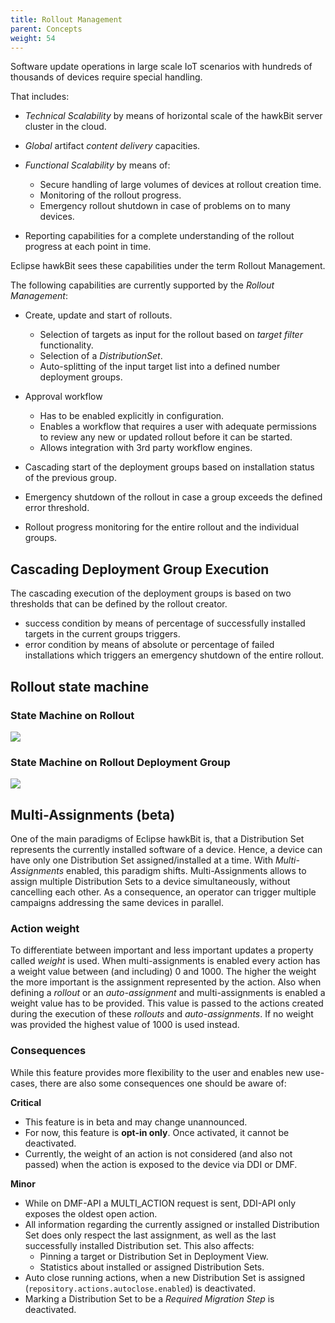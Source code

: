 ```yaml
---
title: Rollout Management
parent: Concepts
weight: 54
---
```


Software update operations in large scale IoT scenarios with hundreds of thousands of devices require special handling.
<!--more-->

That includes:
- _Technical Scalability_ by means of horizontal scale of the hawkBit server cluster in the cloud.
- _Global_ artifact _content delivery_ capacities.
- _Functional Scalability_ by means of:
  - Secure handling of large volumes of devices at rollout creation time.
  - Monitoring of the rollout progress.
  - Emergency rollout shutdown in case of problems on to many devices.

- Reporting capabilities for a complete understanding of the rollout progress at each point in time.

Eclipse hawkBit sees these capabilities under the term Rollout Management.

The following capabilities are currently supported by the _Rollout Management_:
- Create, update and start of rollouts.
  - Selection of targets as input for the rollout based on _target filter_ functionality.
  - Selection of a _DistributionSet_.
  - Auto-splitting of the input target list into a defined number deployment groups.
- Approval workflow
  - Has to be enabled explicitly in configuration.
  - Enables a workflow that requires a user with adequate permissions to review any new or updated rollout before it 
  can be started.
  - Allows integration with 3rd party workflow engines.
  
- Cascading start of the deployment groups based on installation status of the previous group.
- Emergency shutdown of the rollout in case a group exceeds the defined error threshold.
- Rollout progress monitoring for the entire rollout and the individual groups.


## Cascading Deployment Group Execution
The cascading execution of the deployment groups is based on two thresholds that can be defined by the rollout creator.
- success condition by means of percentage of successfully installed targets in the current groups triggers.
- error condition by means of absolute or percentage of failed installations which triggers an emergency shutdown of the entire rollout.

## Rollout state machine

### State Machine on Rollout
![](../../images/rolloutstatediagram.png)

### State Machine on Rollout Deployment Group
![](../../images/rolloutgroupstatediagram.png)

## Multi-Assignments (beta)

One of the main paradigms of Eclipse hawkBit is, that a Distribution Set represents the currently installed software of a device. Hence, a device can have only one Distribution Set assigned/installed at a time. With _Multi-Assignments_ enabled, this paradigm shifts. Multi-Assignments allows to assign multiple Distribution Sets to a device simultaneously, without cancelling each other. As a consequence, an operator can trigger multiple campaigns addressing the same devices in parallel. 

### Action weight

To differentiate between important and less important updates a property called _weight_ is used. When multi-assignments is enabled every action has a weight value between (and including) 0 and 1000. The higher the weight the more important is the assignment represented by the action. Also when defining a _rollout_ or an _auto-assignment_ and multi-assignments is enabled a weight value has to be provided. This value is passed to the actions created during the execution of these _rollouts_ and _auto-assignments_. If no weight was provided the highest value of 1000 is used instead. 

### Consequences

While this feature provides more flexibility to the user and enables new use-cases, there are also some consequences one should be aware of:

**Critical**

* This feature is in beta and may change unannounced.
* For now, this feature is **opt-in only**. Once activated, it cannot be deactivated.
* Currently, the weight of an action is not considered (and also not passed) when the action is exposed to the device via DDI or DMF.

**Minor**

* While on DMF-API a MULTI_ACTION request is sent, DDI-API only exposes the oldest open action. 
* All information regarding the currently assigned or installed Distribution Set does only respect the last assignment, as well as the last successfully installed Distribution set. This also affects:
    * Pinning a target or Distribution Set in Deployment View.
    * Statistics about installed or assigned Distribution Sets.
* Auto close running actions, when a new Distribution Set is assigned (`repository.actions.autoclose.enabled`) is deactivated.
* Marking a Distribution Set to be a *Required Migration Step* is deactivated.